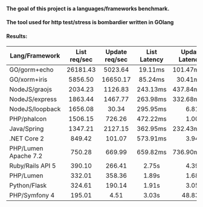 #### The goal of this project is a languages/frameworks benchmark.

#### The tool used for http test/stress is bombardier written in GOlang

#### Results:

| Lang/Framework       | List req/sec  | Update req/sec | List Latency | Update Latency |
| -------------------- |:-------------:|:--------------:|:------------:| --------------:|
| GO/gorm+echo         | 26181.43 |5023.64|19.11ms|101.47ms|
| GO/xorm+iris         | 5856.50|16650.17|85.24ms|30.41ms| 
| NodeJS/graojs        | 2034.23 |1126.83|243.13ms|437.84ms| 
| NodeJS/express       | 1863.44 |1467.77| 263.98ms |332.68ms| 
| NodeJS/loopback      | 1656.08|30.34|295.95ms|6.81s| 
| PHP/phalcon          | 1506.15|726.26|472.22ms|1.00s| 
| Java/Spring          | 1347.21|2127.15|362.95ms|232.43ms| 
| .NET Core 2          | 849.42|101.07|573.91ms|3.94s| 
| PHP/Lumen Apache 7.2 | 750.28 |669.99| 659.82ms |736.90ms| 
| Ruby/Rails API 5     | 390.10|266.41|2.75s|4.39s| 
| PHP/Lumen            | 332.01 |358.36| 1.89s |1.68s| 
| Python/Flask         | 324.61 |190.14|1.91s|3.05s| 
| PHP/Symfony 4        | 195.01|4.51| 3.03s |48.83s| 